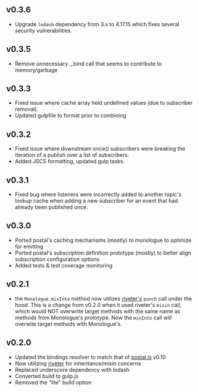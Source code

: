 ## v0.3.6
* Upgrade `lodash` dependency from 3.x to 4.17.15 which fixes several security vulnerabilities.

## v0.3.5
* Remove unnecessary _.bind call that seems to contribute to memory/garbage

## v0.3.3
* Fixed issue where cache array held undefined values (due to subscriber removal).
* Updated gulpfile to format prior to combining

## v0.3.2
* Fixed issue where downstream once() subscribers were breaking the iteration of a publish over a list of subscribers.
* Added JSCS formatting, updated gulp tasks.

## v0.3.1
* Fixed bug where listeners were incorrectly added to another topic's lookup cache when adding a new subscriber for an event that had already been published once.

## v0.3.0
* Ported postal's caching mechanisms (mostly) to monologue to optimize for emitting
* Ported postal's subscription definition prototype (mostly) to better align subscription configuration options
* Added tests & test coverage monitoring

## v0.2.1
* the `Monologue.mixInto` method now utilizes [riveter's](https://github.com/a2labs/riveter) `punch` call under the hood. This is a change from v0.2.0 when it used riveter's `mixin` call, which would NOT overwrite target methods with the same name as methods from Monologue's prototype. Now the `mixInto` call *will* overwite target methods with Monologue's.

## v0.2.0

* Updated the bindings resolver to match that of [postal.js](https://github.com/postaljs/postal.js) v0.10
* Now utilizing [riveter](https://github.com/a2labs/riveter) for inheritance/mixin concerns
* Replaced underscore dependency with lodash
* Converted build to gulp.js
* Removed the "lite" build option
